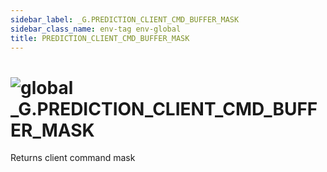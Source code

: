 ```yaml
---
sidebar_label: _G.PREDICTION_CLIENT_CMD_BUFFER_MASK
sidebar_class_name: env-tag env-global
title: PREDICTION_CLIENT_CMD_BUFFER_MASK
---
```


# <img src='/img/wiki/global.png' alt='global' data-tag='env-tag' /> **_G**.PREDICTION_CLIENT_CMD_BUFFER_MASK
Returns client command mask<br/>
